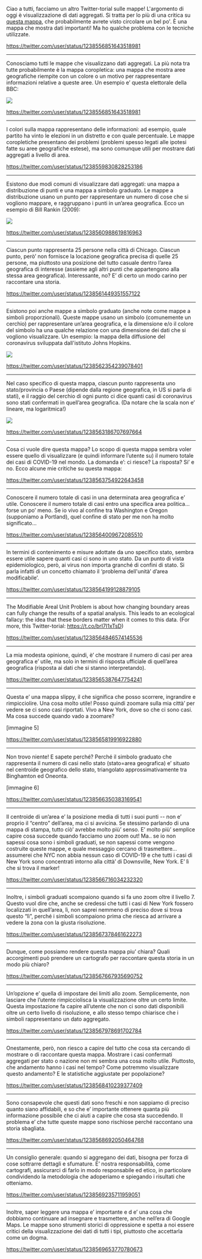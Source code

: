 Ciao a tutti, facciamo un altro Twitter-torial sulle mappe!
L'argomento di oggi è visualizzazione di dati aggregati. Si tratta per lo più di una critica su [questa mappa](https://www.arcgis.com/apps/opsdashboard/index.html#/bda7594740fd40299423467b48e9ecf6), che probabilmente avrete visto circolare un bel po'. È una mappa che mostra dati importanti! Ma ho qualche problema con le tecniche utilizzate.

https://twitter.com/user/status/1238556851643518981

---

Conosciamo tutti le mappe che visualizzano dati aggregati. La più nota tra tutte probabilmente è la mappa coropletica: una mappa che mostra aree geografiche riempite con un colore o un motivo per rappresentare informazioni relative a queste aree.
Un esempio e’ questa elettorale della BBC:

![](imgs/coropleta.jpg)

https://twitter.com/user/status/1238556851643518981

---

I colori sulla mappa rappresentano delle informazioni: ad esempio, quale partito ha vinto le elezioni in un distretto e con quale percentuale. Le mappe coropletiche presentano dei problemi (problemi spesso legati alle ipotesi fatte su aree geografiche estese), ma sono comunque utili per mostrare dati aggregati a livello di area.

https://twitter.com/user/status/1238559830828253186

---

Esistono due modi comuni di visualizzare dati aggregati: una mappa a distribuzione di punti e una mappa a simbolo graduato. Le mappe a distribuzione usano un punto per rappresentare un numero di cose che si vogliono mappare, e raggruppano i punti in un’area geografica.
Ecco un esempio di Bill Rankin (2009):

![](imgs/dotDensity.jpg)

https://twitter.com/user/status/1238560988619816963

---

Ciascun punto rappresenta 25 persone nella città di Chicago. Ciascun punto, però’ non fornisce la locazione geografica precisa di quelle 25 persone, ma piuttosto una posizione del tutto casuale dentro l’area geografica di interesse (assieme agli altri punti che appartengono alla stessa area geografica). Interessante, no? E’ di certo un modo carino per raccontare una storia.

https://twitter.com/user/status/1238561449351557122

---

Esistono poi anche mappe a simbolo graduato (anche note come mappe a simboli proporzionali). Queste mappe usano un simbolo (comunemente un cerchio) per rappresentare un’area geografica, e la dimensione e/o il colore del simbolo ha una qualche relazione con una dimensione dei dati che si vogliono visualizzare. Un esempio: la mappa della diffusione del coronavirus sviluppata dall'istituto Johns Hopkins.

![](imgs/graduatedSymbol.jpg)

https://twitter.com/user/status/1238562354239078401

---

Nel caso specifico di questa mappa, ciascun punto rappresenta uno stato/provincia o Paese (dipende dalla regione geografica, in US si parla di stati), e il raggio del cerchio di ogni punto ci dice quanti casi di coronavirus sono stati confermati in quell’area geografica. (Da notare che la scala non e’ lineare, ma logaritmica!)

![](imgs/graduatedSymbolLegend.jpg)

https://twitter.com/user/status/1238563186707697664

---

Cosa ci vuole dire questa mappa? Lo scopo di questa mappa sembra voler essere quello di visualizzare (e quindi informare l’utente su) il numero totale dei casi di COVID-19 nel mondo. La domanda e’: ci riesce? La risposta? Si’ e no. Ecco alcune mie critiche su questa mappa:

https://twitter.com/user/status/1238563754922643458

---

Conoscere il numero totale di casi in una determinata area geografica e’ utile. Conoscere il numero totale di casi entro una specifica area politica… forse un po’ meno. Se io vivo al confine tra Washington e Oregon (supponiamo a Portland), quel confine di stato per me non ha molto significato…

https://twitter.com/user/status/1238564009672085510

---

In termini di contenimento e misure adottate da uno specifico stato, sembra essere utile sapere quanti casi ci sono in uno stato. Da un punto di vista epidemiologico, però, ai virus non importa granché di confini di stato. Si parla infatti di un concetto chiamato il ‘problema dell'unità’ d’area modificabile’.

https://twitter.com/user/status/1238564199128879105

---

The Modifiable Areal Unit Problem is about how changing boundary areas can fully change the results of a spatial analysis. This leads to an ecological fallacy: the idea that these borders matter when it comes to this data. (For more, this Twitter-torial: https://t.co/brI7I1xTsD)

https://twitter.com/user/status/1238564846574145536

---

La mia modesta opinione, quindi, è’ che mostrare il numero di casi per area geografica e’ utile, ma solo in termini di risposta ufficiale di quell’area geografica (risposta ai dati che si stanno interpretando).

https://twitter.com/user/status/1238565387647754241

---

Questa e’ una mappa slippy, il che significa che posso scorrere, ingrandire e rimpicciolire. Una cosa molto utile! Posso quindi zoomare sulla mia città’ per vedere se ci sono casi riportati. Vivo a New York, dove so che ci sono casi. Ma cosa succede quando vado a zoomare?

[immagine 5]

https://twitter.com/user/status/1238565819916922880

---

Non trovo niente! E sapete perché? Perché il simbolo graduato che rappresenta il numero di casi nello stato (stato=area geografica) e’ situato nel centroide geografico dello stato, triangolato approssimativamente tra Binghamton ed Oneonta.

[immagine 6]

https://twitter.com/user/status/1238566350383169541

---

Il centroide di un’area e’ la posizione media di tutti i suoi punti -- non e’ proprio il “centro” dell’area, ma ci si avvicina. Se stessimo parlando di una mappa di stampa, tutto ciò’ avrebbe molto più’ senso. E’ molto più’ semplice capire cosa succede quando facciamo uno zoom out! Ma.. se io non sapessi cosa sono i simboli graduati, se non sapessi come vengono costruite queste mappe, e quale messaggio cercano di trasmettere… assumerei che NYC non abbia nessun caso di COVID-19 e che tutti i casi di New York sono concentrati intorno alla città’ di Downsville, New York. E’ lì che si trova il marker!

https://twitter.com/user/status/1238566716034232320

---

Inoltre, i simboli graduati scompaiono quando si fa uno zoom oltre il livello 7. Questo vuol dire che, anche se credessi che tutti i casi di New York fossero localizzati in quell’area, lì, non saprei nemmeno di preciso dove si trova questo “lì”, perché i simboli scompaiono prima che riesca ad arrivare a vedere la zona con la giusta risoluzione.

https://twitter.com/user/status/1238567378461622273

---

Dunque, come possiamo rendere questa mappa piu’ chiara? Quali accorgimenti può prendere un cartografo per raccontare questa storia in un modo più chiaro?

https://twitter.com/user/status/1238567667935690752

---

Un’opzione e’ quella di impostare dei limiti allo zoom. Semplicemente, non lasciare che l’utente rimpicciolisca la visualizzazione oltre un certo limite. Questa impostazione fa capire all’utente che non ci sono dati disponibili oltre un certo livello di risoluzione, e allo stesso tempo chiarisce che i simboli rappresentano un dato aggregato.

https://twitter.com/user/status/1238567978691702784

---

Onestamente, però, non riesco a capire del tutto che cosa sta cercando di mostrare o di raccontare questa mappa. Mostrare i casi confermati aggregati per stato o nazione non mi sembra una cosa molto utile. Piuttosto, che andamento hanno i casi nel tempo? Come potremmo visualizzare questo andamento? E le statistiche aggiustate per popolazione?

https://twitter.com/user/status/1238568410239377409

---

Sono consapevole che questi dati sono freschi e non sappiamo di preciso quanto siano affidabili, e so che e’ importante ottenere quanta più informazione possibile che ci aiuti a capire che cosa sta succedendo. Il problema e’ che tutte queste mappe sono rischiose perché raccontano una storia sbagliata.

https://twitter.com/user/status/1238568692050464768

---

Un consiglio generale: quando si aggregano dei dati, bisogna per forza di cose sottrarre dettagli e sfumature. E’ nostra responsabilità, come cartografi, assicurarci di farlo in modo responsabile ed etico, in particolare condividendo la metodologia che adoperiamo e spiegando i risultati che otteniamo.

https://twitter.com/user/status/1238569235711959051

---

Inoltre, saper leggere una mappa e’ importante e d e’ una cosa che dobbiamo continuare ad insegnare e trasmettere, anche nell’era di Google Maps. Le mappe sono strumenti storici di oppressione e spetta a noi essere critici della visualizzazione dei dati di tutti i tipi, piuttosto che accettarla come un dogma.

https://twitter.com/user/status/1238569653770780673


